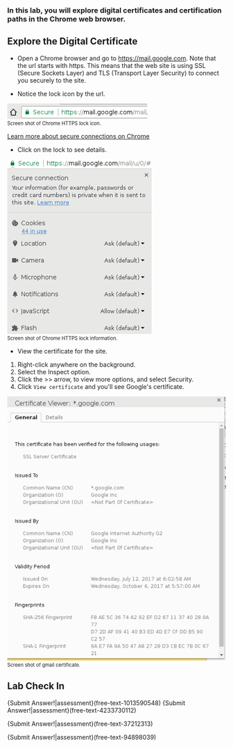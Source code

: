 ### In this lab, you will explore digital certificates and certification paths in the Chrome web browser.  

## Explore the Digital Certificate
 - Open a Chrome browser and go to https://mail.google.com.
Note that the url starts with https. This means that the web site is using SSL (Secure Sockets Layer) and TLS (Transport Layer Security) to connect you securely to the site.

 - Notice the lock icon by the url. 
<figure class="snippetimg" style="margin:0; width:100%">
  <img src=".guides/img/https-lock-icon.png">
  <figcaption style="font-size: 0.8em; text-align: left;">  Screen shot of Chrome HTTPS lock icon.  
</figure>



[Learn more about secure connections on Chrome](https://support.google.com/chrome/answer/95617?hl=en)

 - Click on the lock to see details. 

<figure class="snippetimg" style="margin:0; width:100%">
  <img src=".guides/img/https-lock-info.png">
  <figcaption style="font-size: 0.8em; text-align: left;">  Screen shot of Chrome HTTPS lock information.  
</figure>

 - View the certificate for the site. 

1.  Right-click anywhere on the background.
1.  Select the Inspect option.
1.  Click the >> arrow, to view more options, and select Security.
1.  Click ```View certificate``` and you'll see Google's certificate.

<figure class="snippetimg" style="margin:0; width:100%">
  <img src=".guides/img/chrome-cert.png">
  <figcaption style="font-size: 0.8em; text-align: left;">  Screen shot of gmail certificate.  
</figure>

## Lab Check In

{Submit Answer!|assessment}(free-text-1013590548)
{Submit Answer!|assessment}(free-text-4233730112)

{Submit Answer!|assessment}(free-text-37212313)

{Submit Answer!|assessment}(free-text-94898039)
